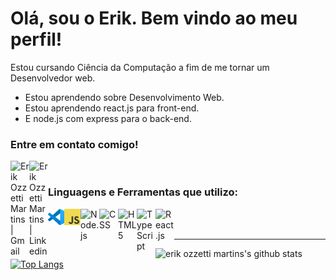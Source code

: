 
# Olá, sou o Erik. Bem vindo ao meu perfil!
Estou cursando Ciência da Computação a fim de me tornar um Desenvolvedor web.

* Estou aprendendo sobre Desenvolvimento Web.
* Estou aprendendo react.js para front-end.
* E node.js com express para o back-end.

### Entre em contato comigo!

<a href="erik.ozzetti.martins@gmail.com"><img align="left" alt="Erik Ozzetti Martins | Gmail" width="30px" src="https://img.icons8.com/fluent/2x/gmail.png"/></a>
<a href="https://www.linkedin.com/in/erik-ozzetti-martins-a119751b1/"><img align="left" alt="Erik Ozzetti Martins | Linkedin" width="30px" src="https://img.icons8.com/color/72/linkedin.png"/></a>

<br />

### Linguagens e Ferramentas que utilizo:

<img align="left" alt="Visual Studio Code" width="26px" src="https://raw.githubusercontent.com/github/explore/80688e429a7d4ef2fca1e82350fe8e3517d3494d/topics/visual-studio-code/visual-studio-code.png" />
<img align="left" alt="JavaScript" width="26px" src="https://raw.githubusercontent.com/github/explore/80688e429a7d4ef2fca1e82350fe8e3517d3494d/topics/javascript/javascript.png"/>
<img align="left" alt="Node.js" width="30px" src="https://img.icons8.com/windows/2x/26e07f/nodejs.png" />
<img align="left" alt="CSS" width="30px" src="https://img.icons8.com/color/2x/css3.png" />
<img align="left" alt="HTML5" width="30px" src="https://img.icons8.com/color/72/html-5.png" />
<img align="left" alt="TypeScript" width="30px" src="https://img.icons8.com/color/344/typescript.png" />
<img align="left" alt="React.js" width="30px"  src="https://img.icons8.com/office/344/react.png"/>


<br />
<br />

---

<img align="left" alt="erik ozzetti martins's github stats" src="https://github-readme-stats.vercel.app/api?username=erikomis&show_icons=true" />

[![Top Langs](https://github-readme-stats.vercel.app/api/top-langs/?username=erikomis)](https://github.com/anuraghazra/github-readme-stats)
